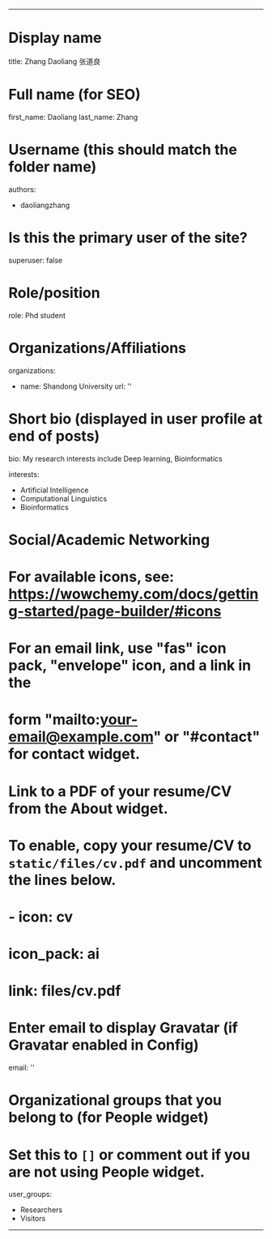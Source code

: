 <!--
 * -------------------------------------------------
 * @FilePath        : /Rui-Gao-Lab-Shandong-University/content/authors/daoliangzhang/_index.md
 * @Author          : Qi Zou
 * @Email           : qizou@mail.sdu.edu.cn
 * @Date            : 2023-09-27 13:03:13
 * -------------------------------------------------
 * Change Activity :
 * @  LastEditTime  : 2023-09-27 13:18:02
 * @  LastEditors   : Qi Zou & qizou@mail.sdu.edu.cn
 * -------------------------------------------------
 * @Description     : 
 * -------------------------------------------------
-->
---
# Display name
title: Zhang Daoliang 张道良

# Full name (for SEO)
first_name: Daoliang
last_name: Zhang

# Username (this should match the folder name)
authors:
  - daoliangzhang

# Is this the primary user of the site?
superuser: false

# Role/position
role: Phd student

# Organizations/Affiliations
organizations:
  - name: Shandong University
    url: ''

# Short bio (displayed in user profile at end of posts)
bio: My research interests include Deep learning, Bioinformatics

interests:
  - Artificial Intelligence
  - Computational Linguistics
  - Bioinformatics



# Social/Academic Networking
# For available icons, see: https://wowchemy.com/docs/getting-started/page-builder/#icons
#   For an email link, use "fas" icon pack, "envelope" icon, and a link in the
#   form "mailto:your-email@example.com" or "#contact" for contact widget.

# Link to a PDF of your resume/CV from the About widget.
# To enable, copy your resume/CV to `static/files/cv.pdf` and uncomment the lines below.
# - icon: cv
#   icon_pack: ai
#   link: files/cv.pdf

# Enter email to display Gravatar (if Gravatar enabled in Config)
email: ''

# Organizational groups that you belong to (for People widget)
#   Set this to `[]` or comment out if you are not using People widget.
user_groups:
  - Researchers
  - Visitors
---

